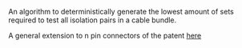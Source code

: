 An algorithm to deterministically generate the lowest amount of sets required to test all isolation pairs in a cable bundle.

A general extension to n pin connectors of the patent [here](https://patents.google.com/patent/US20020171434A1/en)